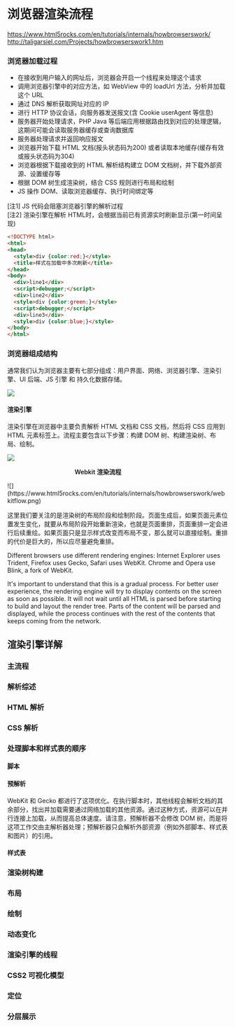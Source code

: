 # 浏览器渲染流程

https://www.html5rocks.com/en/tutorials/internals/howbrowserswork/  
http://taligarsiel.com/Projects/howbrowserswork1.htm

### 浏览器加载过程

- 在接收到用户输入的网址后，浏览器会开启一个线程来处理这个请求
- 调用浏览器引擎中的对应方法，如 WebView 中的 loadUrl 方法，分析并加载这个 URL
- 通过 DNS 解析获取网址对应的 IP
- 进行 HTTP 协议会话，向服务器发送报文(含 Cookie userAgent 等信息)
- 服务器开始处理请求，PHP Java 等后端应用根据路由找到对应的处理逻辑，这期间可能会读取服务器缓存或查询数据库
- 服务器处理请求并返回响应报文
- 浏览器开始下载 HTML 文档(报头状态码为200) 或者读取本地缓存(缓存有效或报头状态码为304)
- 浏览器根据下载接收到的 HTML 解析结构建立 DOM 文档树，并下载外部资源、设置缓存等
- 根据 DOM 树生成渲染树，结合 CSS 规则进行布局和绘制
- JS 操作 DOM、读取浏览器缓存、执行时间绑定等

[注1] JS 代码会阻塞浏览器引擎的解析过程  
[注2] 渲染引擎在解析 HTML时，会根据当前已有资源实时刷新显示(第一时间呈现)

```html
<!DOCTYPE html>
<html>
<head>
  <style>div {color:red;}</style>
  <title>样式在加载中多次刷新</title>
</head>
<body>
  <div>line1</div>
  <script>debugger;</script>
  <div>line2</div>
  <style>div {color:green;}</style>
  <script>debugger;</script>
  <div>line3</div>
  <style>div {color:blue;}</style>
</body>
</html>
```

### 浏览器组成结构

通常我们认为浏览器主要有七部分组成：用户界面、网络、浏览器引擎、渲染引擎、UI 后端、JS 引擎 和 持久化数据存储。

![](https://www.html5rocks.com/en/tutorials/internals/howbrowserswork/layers.png)

#### 渲染引擎

渲染引擎在浏览器中主要负责解析 HTML 文档和 CSS 文档，然后将 CSS 应用到 HTML 元素标签上。流程主要包含以下步骤：构建 DOM 树、构建渲染树、布局、绘制。

![](https://www.html5rocks.com/en/tutorials/internals/howbrowserswork/flow.png)

<p style="padding-left:11em; font-weight: 600;">Webkit 渲染流程</p>
![](https://www.html5rocks.com/en/tutorials/internals/howbrowserswork/webkitflow.png)

这里我们要关注的是渲染树的布局阶段和绘制阶段。页面生成后，如果页面元素位置发生变化，就要从布局阶段开始重新渲染，也就是页面重排，页面重排一定会进行后续重绘。如果页面只是显示样式改变而布局不变，那么就可以直接绘制。重排的代价是巨大的，所以应尽量避免重排。

Different browsers use different rendering engines: Internet Explorer uses Trident, Firefox uses Gecko, Safari uses WebKit. Chrome and Opera use Blink, a fork of WebKit.

It's important to understand that this is a gradual process. For better user experience, the rendering engine will try to display contents on the screen as soon as possible. It will not wait until all HTML is parsed before starting to build and layout the render tree. Parts of the content will be parsed and displayed, while the process continues with the rest of the contents that keeps coming from the network.

## 渲染引擎详解

### 主流程

### 解析综述

### HTML 解析

### CSS 解析

### 处理脚本和样式表的顺序

#### 脚本

#### 预解析

WebKit 和 Gecko 都进行了这项优化。在执行脚本时，其他线程会解析文档的其余部分，找出并加载需要通过网络加载的其他资源。通过这种方式，资源可以在并行连接上加载，从而提高总体速度。请注意，预解析器不会修改 DOM 树，而是将这项工作交由主解析器处理；预解析器只会解析外部资源（例如外部脚本、样式表和图片）的引用。

#### 样式表

### 渲染树构建

### 布局

### 绘制

### 动态变化

### 渲染引擎的线程

### CSS2 可视化模型

### 定位

### 分层展示

